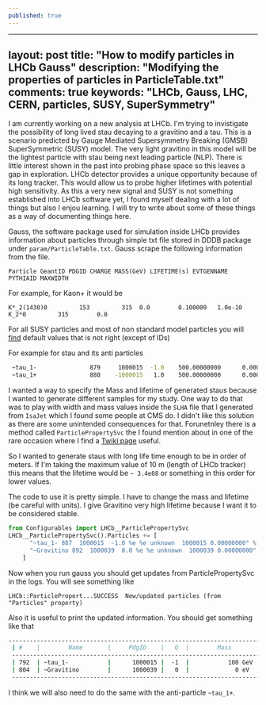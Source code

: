 ```yaml
---
published: true
---
```

---
layout: post
title: "How to modify particles in LHCb Gauss"
description: "Modifying the properties of particles in ParticleTable.txt"
comments: true
keywords: "LHCb, Gauss, LHC, CERN, particles, SUSY, SuperSymmetry"
---

I am currently working on a new analysis at LHCb. I'm trying to invistigate the possibility of long lived stau decaying to a gravitino and a tau. This is a scenario predicted by Gauge Mediated Supersymmetry Breaking (GMSB) SuperSymmetric (SUSY) model. The  very light gravitino in this model will be the lightest particle with stau being next leading particle (NLP). There is little interest shown in the past into probing phase space so this leaves a gap in exploration. LHCb detector provides a unique opportunity because of its long tracker. This would allow us to probe higher lifetimes with potential high sensitivity. As this a very new signal and SUSY is not something established into LHCb software yet, I found myself dealing with a lot of things but also I enjou learning. I will try to write about some of these things as a way of documenting things here.

Gauss, the software package used for simulation inside LHCb provides information about particles through simple txt file stored in DDDB package under `param/ParticleTable.txt`. Gauss scrape the following information from the file. 

```
Particle GeantID PDGID CHARGE MASS(GeV) LIFETIME(s) EVTGENNAME PYTHIAID MAXWIDTH
```

For example, for Kaon+ it would be 
```
K*_2(1430)0         153         315  0.0        0.100000   1.0e-10                    K_2*0         315        0.0
```

For all SUSY particles and most of non standard model particles you will [find](https://gitlab.cern.ch/lhcb-conddb/DDDB/-/blob/master/param/ParticleTable.txt) default values that is not right (except of IDs)

For example for stau and its anti particles

``` bash
 ~tau_1-               879     1000015  -1.0    500.00000000      0.000000e+00                   unknown     1000015      0.00000000
 ~tau_1+               880    -1000015   1.0    500.00000000      0.000000e+00                   unknown    -1000015      0.00000000 
 ```
 
I wanted a way to specify the Mass and lifetime of generated staus because I wanted to generate different samples for my study. One way to do that was to play with width and mass values inside the `SLHA` file that I generated from `IsaJet` which I found some people at CMS do. I didn't like this solution as there are some unintended consequences for that. Forunetnley there is a method called `ParticlePropertySvc` the I found mention about in one of the rare occasion where I find a [Twiki page](https://twiki.cern.ch/twiki/bin/view/LHCb/FAQ/LHCbFAQ#How_do_I_modify_the_entries_of_t) useful. 

So I wanted to generate staus with long life time enough to be in order of meters. If I'm taking the maximum value of 10 m (length of LHCb tracker) this means that the lifetime would be `~ 3.4e08` or something in this order for lower values.  

The code to use it is pretty simple. I have to change the mass and lifetime (be careful with units). I give Gravitino very high lifetime because I want it to be considered stable. 

``` python
from Configurables import LHCb__ParticlePropertySvc
LHCb__ParticlePropertySvc().Particles += [
      "~tau_1- 887  1000015  -1.0 %e %e unknown  1000015 0.00000000" % (100, 3.34e-8),
      "~Gravitino 892  1000039  0.0 %e %e unknown  1000039 0.00000000" % (0, 1e08)
    ]
```    

Now when you run gauss you should get updates from ParticlePropertySvc in the logs. You will see something like 

```
LHCb::ParticlePropert...SUCCESS  New/updated particles (from "Particles" property)
```

Also it is useful to print the updated information. You should get something like that

``` bash
------------------------------------------------------------------------------------------------------------------------------------------------------------------
 | #    |        Name       |     PdgID    |   Q  |        Mass       |    (c*)Tau/Gamma  |  MaxWidth  |        EvtGen        |  PythiaID  |     Antiparticle     |
 ------------------------------------------------------------------------------------------------------------------------------------------------------------------
 | 792  | ~tau_1-           |      1000015 |  -1  |           100 GeV |     10.013068 m   |      0     |        unknown       |   1000015  |        ~tau_1+       |
 | 804  | ~Gravitino        |      1000039 |   0  |             0 eV  |        stable     |      0     |        unknown       |   1000039  |        self-cc       |
 ------------------------------------------------------------------------------------------------------------------------------------------------------------------
 ```
 
 I think we will also need to do the same with the anti-particle `~tau_1+`. 
